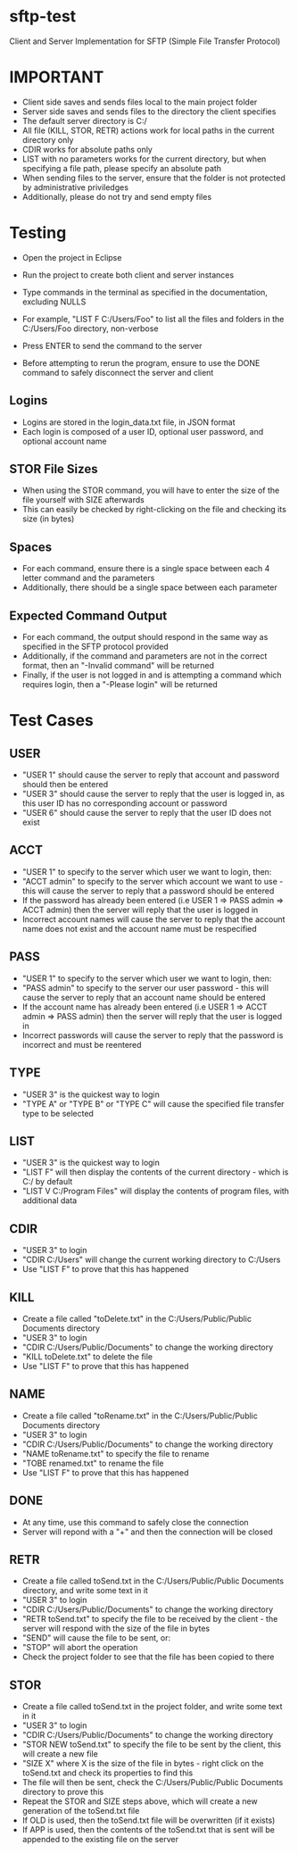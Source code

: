 # sftp-test
Client and Server Implementation for SFTP (Simple File Transfer Protocol)

# IMPORTANT
* Client side saves and sends files local to the main project folder
* Server side saves and sends files to the directory the client specifies
* The default server directory is C:/
* All file (KILL, STOR, RETR) actions work for local paths in the current directory only
* CDIR works for absolute paths only
* LIST with no parameters works for the current directory, but when specifying a file path, please specify an absolute path
* When sending files to the server, ensure that the folder is not protected by administrative priviledges
* Additionally, please do not try and send empty files

# Testing
* Open the project in Eclipse
* Run the project to create both client and server instances
* Type commands in the terminal as specified in the documentation, excluding NULLS
* For example, "LIST F C:/Users/Foo" to list all the files and folders in the C:/Users/Foo directory, non-verbose
* Press ENTER to send the command to the server

* Before attempting to rerun the program, ensure to use the DONE command to safely disconnect the server and client

## Logins
* Logins are stored in the login_data.txt file, in JSON format
* Each login is composed of a user ID, optional user password, and optional account name

## STOR File Sizes
* When using the STOR command, you will have to enter the size of the file yourself with SIZE afterwards
* This can easily be checked by right-clicking on the file and checking its size (in bytes)

## Spaces
* For each command, ensure there is a single space between each 4 letter command and the parameters
* Additionally, there should be a single space between each parameter

## Expected Command Output
* For each command, the output should respond in the same way as specified in the SFTP protocol provided
* Additionally, if the command and parameters are not in the correct format, then an "-Invalid command" will be returned
* Finally, if the user is not logged in and is attempting a command which requires login, then a "-Please login" will be returned

# Test Cases
## USER
* "USER 1" should cause the server to reply that account and password should then be entered
* "USER 3" should cause the server to reply that the user is logged in, as this user ID has no corresponding account or password
* "USER 6" should cause the server to reply that the user ID does not exist

## ACCT 
* "USER 1" to specify to the server which user we want to login, then:
* "ACCT admin" to specify to the server which account we want to use - this will cause the server to reply that a password should be entered
* If the password has already been entered (i.e USER 1 => PASS admin => ACCT admin) then the server will reply that the user is logged in
* Incorrect account names will cause the server to reply that the account name does not exist and the account name must be respecified

## PASS
* "USER 1" to specify to the server which user we want to login, then:
* "PASS admin" to specify to the server our user password - this will cause the server to reply that an account name should be entered
* If the account name has already been entered (i.e USER 1 => ACCT admin => PASS admin) then the server will reply that the user is logged in
* Incorrect passwords will cause the server to reply that the password is incorrect and must be reentered

## TYPE
* "USER 3" is the quickest way to login
* "TYPE A" or "TYPE B" or "TYPE C" will cause the specified file transfer type to be selected

## LIST
* "USER 3" is the quickest way to login
* "LIST F" will then display the contents of the current directory - which is C:/ by default
* "LIST V C:/Program Files" will display the contents of program files, with additional data

## CDIR
* "USER 3" to login
* "CDIR C:/Users" will change the current working directory to C:/Users
* Use "LIST F" to prove that this has happened

## KILL
* Create a file called "toDelete.txt" in the C:/Users/Public/Public Documents directory 
* "USER 3" to login
* "CDIR C:/Users/Public/Documents" to change the working directory
* "KILL toDelete.txt" to delete the file
* Use "LIST F" to prove that this has happened

## NAME 
* Create a file called "toRename.txt" in the C:/Users/Public/Public Documents directory 
* "USER 3" to login
* "CDIR C:/Users/Public/Documents" to change the working directory
* "NAME toRename.txt" to specify the file to rename
* "TOBE renamed.txt" to rename the file
* Use "LIST F" to prove that this has happened

## DONE
* At any time, use this command to safely close the connection
* Server will repond with a "+" and then the connection will be closed

## RETR
* Create a file called toSend.txt in the C:/Users/Public/Public Documents directory, and write some text in it
* "USER 3" to login
* "CDIR C:/Users/Public/Documents" to change the working directory
* "RETR toSend.txt" to specify the file to be received by the client - the server will respond with the size of the file in bytes
* "SEND" will cause the file to be sent, or:
* "STOP" will abort the operation
* Check the project folder to see that the file has been copied to there

## STOR
* Create a file called toSend.txt in the project folder, and write some text in it
* "USER 3" to login
* "CDIR C:/Users/Public/Documents" to change the working directory
* "STOR NEW toSend.txt" to specify the file to be sent by the client, this will create a new file
* "SIZE X" where X is the size of the file in bytes - right click on the toSend.txt and check its properties to find this
* The file will then be sent, check the C:/Users/Public/Public Documents directory to prove this
* Repeat the STOR and SIZE steps above, which will create a new generation of the toSend.txt file
* If OLD is used, then the toSend.txt file will be overwritten (if it exists)
* If APP is used, then the contents of the toSend.txt that is sent will be appended to the existing file on the server






